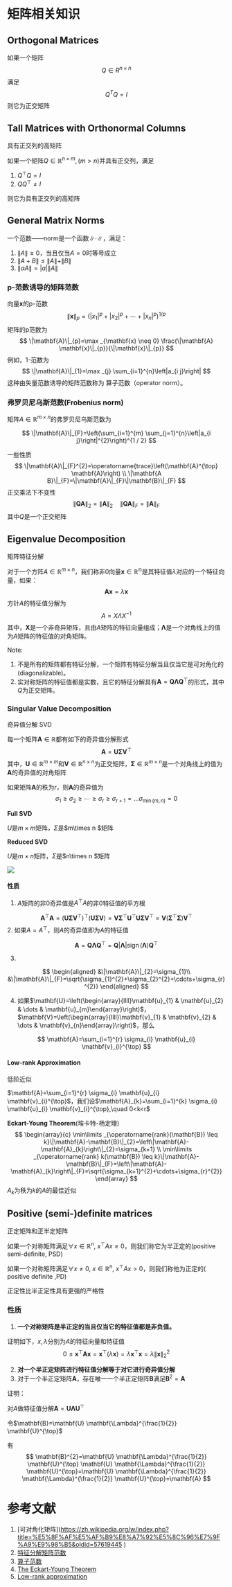 # 矩阵相关知识

## Orthogonal Matrices
如果一个矩阵$$Q\in R^{n\times n} $$满足
$$
Q^TQ=I
$$
则它为正交矩阵


## Tall Matrices with Orthonormal Columns

具有正交列的高矩阵

如果一个矩阵$Q\in\mathbb{R}^{n\times m},(m>n)$并具有正交列，满足

1. $Q^\top Q=I$
2. $QQ^\top\not=I$

则它为具有正交列的高矩阵

## General Matrix Norms

一个范数——norm是一个函数$\|\cdot\|$，满足：

1. $\|A\|\geq0$，当且仅当$A=0$时等号成立
2. $\|A+B\|\le\|A\|+\|B\|$
3. $\|\alpha A\|=|a|\|A\|$

### p-范数诱导的矩阵范数

向量$\mathbf{x}$的p-范数
$$
\|\mathbf{x}\|_{p}=\left(\left|x_{1}\right|^{p}+\left|x_{2}\right|^{p}+\cdots+\left|x_{n}\right|^{p}\right)^{1 / p}
$$
矩阵的p范数为
$$
\|\mathbf{A}\|_{p}=\max _{\mathbf{x} \neq 0} \frac{\|\mathbf{A} \mathbf{x}\|_{p}}{\|\mathbf{x}\|_{p}}
$$
例如，1-范数为
$$
\|\mathbf{A}\|_{1}=\max _{j} \sum_{i=1}^{n}\left|a_{i j}\right|
$$
这种由矢量范数诱导的矩阵范数称为 算子范数（operator norm）。

### **弗罗贝尼乌斯范数**(Frobenius norm)

矩阵$A\in\mathbb{R}^{m\times n}$的弗罗贝尼乌斯范数为

$$
\|\mathbf{A}\|_{F}=\left(\sum_{i=1}^{m} \sum_{j=1}^{n}\left|a_{i j}\right|^{2}\right)^{1 / 2}
$$

一些性质
$$
\|\mathbf{A}\|_{F}^{2}=\operatorname{trace}\left(\mathbf{A}^{\top} \mathbf{A}\right) \\
\|\mathbf{A B}\|_{F}=\|\mathbf{A}\|_{F}\|\mathbf{B}\|_{F}
$$
正交乘法下不变性
$$
\|\mathbf{Q A}\|_{2}=\|\mathbf{A}\|_{2} \quad\|\mathbf{Q A}\|_{F}=\|\mathbf{A}\|_{F}
$$
其中$Q$是一个正交矩阵

## Eigenvalue Decomposition

矩阵特征分解

对于一个方阵$A\in\mathbb{R}^{m\times n}$，我们称非0向量$\mathbf{x}\in\mathbb{R^n}$是其特征值$\lambda$对应的一个特征向量，如果：
$$
\mathbf{A x}=\lambda \mathbf{x}
$$
方针$A$的特征值分解为
$$
A=X \Lambda X^{-1}
$$
其中，$\mathbf{X}$是一个非奇异矩阵，且由$A$矩阵的特征向量组成；$\mathbf{\Lambda}$是一个对角线上的值为$A$矩阵的特征值的对角矩阵。

Note:

1. 不是所有的矩阵都有特征分解，一个矩阵有特征分解当且仅当它是可对角化的(diagonalizable)。
2. 实对称矩阵的特征值都是实数，且它的特征分解具有$\mathbf{A}=\mathbf{Q} \mathbf{\Lambda} \mathbf{Q}^{\top}$的形式，其中$Q$为正交矩阵。

### Singular Value Decomposition
奇异值分解 SVD

每一个矩阵$\mathbf{A}\in\mathbb{R}$都有如下的奇异值分解形式
$$
\mathbf{A}=\mathbf{U} \boldsymbol{\Sigma} \mathbf{V}^{\top}
$$
其中，$\mathbf{U}\in\mathbb{R}^{m\times m}$和$\mathbf{V}\in\mathbb{R}^{n\times n}$为正交矩阵，$\boldsymbol{\Sigma} \in \mathbb{R}^{m \times n}$是一个对角线上的值为$\mathbf{A}$的奇异值的对角矩阵

如果矩阵$\mathbf{A}$的秩为$r$，则$\mathbf{A}$的奇异值为
$$
\sigma_{1} \geq \sigma_{2} \geq \cdots \geq \sigma_{r} \geq \sigma_{r+1}=\ldots \sigma_{\min (m, n)}=0
$$

**Full SVD**

$U$是$m\times m$矩阵，$\Sigma$是$m\times n $矩阵

**Reduced SVD**

$U$是$m\times n$矩阵，$\Sigma$是$n\times n $矩阵

![](https://mypictuchuang.oss-cn-shenzhen.aliyuncs.com/UTOOLS1587817818433.png)

#### 性质

1. $A$矩阵的非0奇异值是$A^\top A$的非0特征值的平方根

$$
\mathbf{A}^{\top} \mathbf{A}=\left(\mathbf{U} \boldsymbol{\Sigma} \mathbf{V}^{\top}\right)^{\top}(\mathbf{U} \boldsymbol{\Sigma} \mathbf{V})=\mathbf{V} \boldsymbol{\Sigma}^{\top} \mathbf{U}^{\top} \mathbf{U} \boldsymbol{\Sigma} \mathbf{V}^{\top}=\mathbf{V}\left(\boldsymbol{\Sigma}^{\top} \boldsymbol{\Sigma}\right) \mathbf{V}^{\top}
$$
2. 如果$A=A^\top$，则$A$的奇异值即为$A$的特征值

$$
\mathbf{A}=\mathbf{Q} \mathbf{\Lambda} \mathbf{Q}^{\top}=\mathbf{Q}|\mathbf{\Lambda}| \operatorname{sign}(\mathbf{\Lambda}) \mathbf{Q}^{\top}
$$

3. 


$$
\begin{aligned}
&\|\mathbf{A}\|_{2}=\sigma_{1}\\
&\|\mathbf{A}\|_{F}=\sqrt{\sigma_{1}^{2}+\sigma_{2}^{2}+\cdots+\sigma_{r}^{2}}
\end{aligned}
$$

4. 如果$\mathbf{U}=\left(\begin{array}{llll}\mathbf{u}_{1} & \mathbf{u}_{2} & \dots & \mathbf{u}_{m}\end{array}\right)$，$\mathbf{V}=\left(\begin{array}{llll}\mathbf{v}_{1} & \mathbf{v}_{2} & \dots & \mathbf{v}_{n}\end{array}\right)$，那么

$$
\mathbf{A}=\sum_{i=1}^{r} \sigma_{i} \mathbf{u}_{i} \mathbf{v}_{i}^{\top}
$$

#### Low-rank Approximation

低阶近似

$\mathbf{A}=\sum_{i=1}^{r} \sigma_{i} \mathbf{u}_{i} \mathbf{v}_{i}^{\top}$，我们设$\mathbf{A}_{k}=\sum_{i=1}^{k} \sigma_{i} \mathbf{u}_{i} \mathbf{v}_{i}^{\top},\quad 0<k<r$

**Eckart-Young Theorem**(埃卡特-杨定理)
$$
\begin{array}{c}
\min\limits _{\operatorname{rank}(\mathbf{B}) \leq k}\|\mathbf{A}-\mathbf{B}\|_{2}=\left\|\mathbf{A}-\mathbf{A}_{k}\right\|_{2}=\sigma_{k+1} \\
\min\limits _{\operatorname{rank} k(\mathbf{B}) \leq k}\|\mathbf{A}-\mathbf{B}\|_{F}=\left\|\mathbf{A}-\mathbf{A}_{k}\right\|_{F}=\sqrt{\sigma_{k+1}^{2}+\cdots+\sigma_{r}^{2}}
\end{array}
$$
$A_k$为秩为$k$的$A$的最佳近似



## Positive (semi-)definite matrices

正定矩阵和正半定矩阵

如果一个对称矩阵满足$\forall x \in \mathbb{R}^n, \ x^\top A x \ge 0$，则我们称它为半正定的(positive semi-definite, PSD)

如果一个对称矩阵满足$\forall x\not= 0, \ x\in\mathbb{R}^n, \ x^\top Ax >0$，则我们称他为正定的( positive definite ,PD)

正定性比半正定性具有更强的严格性

### 性质

1. **一个对称矩阵是半正定的当且仅当它的特征值都是非负值。**

证明如下，$x,\lambda$分别为$A$的特征向量和特征值
$$
0 \leq \mathbf{x}^{\top} \mathbf{A} \mathbf{x}=\mathbf{x}^{\top}(\lambda \mathbf{x})=\lambda \mathbf{x}^{\top} \mathbf{x}=\lambda\|\mathbf{x}\|_{2}^{2}
$$

2. **对一个半正定矩阵进行特征值分解等于对它进行奇异值分解**
3. 对于一个半正定矩阵$\mathbf{A}$，存在唯一一个半正定矩阵$\mathbf{B}$满足$\mathbf{B}^2=\mathbf{A}$

证明：

对$A$做特征值分解$\mathbf{A}=\mathbf{U} \mathbf{\Lambda} \mathbf{U}^{\top}$

令$\mathbf{B}=\mathbf{U} \mathbf{\Lambda}^{\frac{1}{2}} \mathbf{U}^{\top}$

有
$$
\mathbf{B}^{2}=\mathbf{U} \mathbf{\Lambda}^{\frac{1}{2}} \mathbf{U}^{\top} \mathbf{U} \mathbf{\Lambda}^{\frac{1}{2}} \mathbf{U}^{\top}=\mathbf{U} \mathbf{\Lambda}^{\frac{1}{2}} \mathbf{\Lambda}^{\frac{1}{2}} \mathbf{U}^{\top}=\mathbf{A}
$$

# 参考文献

1. [可对角化矩阵](<https://zh.wikipedia.org/w/index.php?title=%E5%8F%AF%E5%AF%B9%E8%A7%92%E5%8C%96%E7%9F%A9%E9%98%B5&oldid=57619445> )
2. [特征分解](<https://zh.wikipedia.org/wiki/%E7%89%B9%E5%BE%81%E5%88%86%E8%A7%A3>)[矩阵范数](<https://zh.wikipedia.org/wiki/%E7%9F%A9%E9%99%A3%E7%AF%84%E6%95%B8#p-%E8%8C%83%E6%95%B0%E8%AF%B1%E5%AF%BC%E7%9A%84%E7%9F%A9%E9%98%B5%E8%8C%83%E6%95%B0>)
3. [算子范数](<https://zh.wikipedia.org/wiki/%E7%AE%97%E5%AD%90%E8%8C%83%E6%95%B0>)
4. [The Eckart-Young Theorem](<https://legacy.voteview.com/ideal_point_Eckart_Young_Theorem.htm>)
5. [Low-rank approximation](<https://en.wikipedia.org/wiki/Low-rank_approximation>)